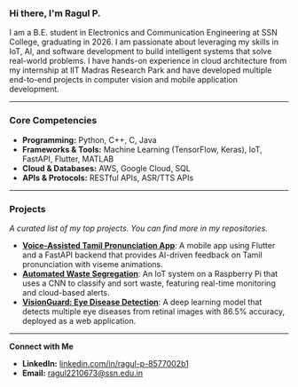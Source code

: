 ### Hi there, I'm Ragul P.

I am a B.E. student in Electronics and Communication Engineering at SSN College, graduating in 2026. I am passionate about leveraging my skills in IoT, AI, and software development to build intelligent systems that solve real-world problems. I have hands-on experience in cloud architecture from my internship at IIT Madras Research Park and have developed multiple end-to-end projects in computer vision and mobile application development.

---

###  Core Competencies

- **Programming:** Python, C++, C, Java
- **Frameworks & Tools:** Machine Learning (TensorFlow, Keras), IoT, FastAPI, Flutter, MATLAB
- **Cloud & Databases:** AWS, Google Cloud, SQL
- **APIs & Protocols:** RESTful APIs, ASR/TTS APIs

---

###  Projects

*A curated list of my top projects. You can find more in my repositories.*

- **[Voice-Assisted Tamil Pronunciation App](https://github.com/ragul2210673/tamil-pronunciation-app)**: A mobile app using Flutter and a FastAPI backend that provides AI-driven feedback on Tamil pronunciation with viseme animations.
- **[Automated Waste Segregation](https://github.com/ragul2210673/iot-ai-waste-management)**: An IoT system on a Raspberry Pi that uses a CNN to classify and sort waste, featuring real-time monitoring and cloud-based alerts.
- **[VisionGuard: Eye Disease Detection](https://github.com/ragul2210673/VisionGuard-Eye-Disease-Detection)**: A deep learning model that detects multiple eye diseases from retinal images with 86.5% accuracy, deployed as a web application.

---

 **Connect with Me**

- **LinkedIn:** [linkedin.com/in/ragul-p-8577002b1](https://www.linkedin.com/in/ragul-p-8577002b1)
- **Email:** [ragul2210673@ssn.edu.in](mailto:ragul2210673@ssn.edu.in)

